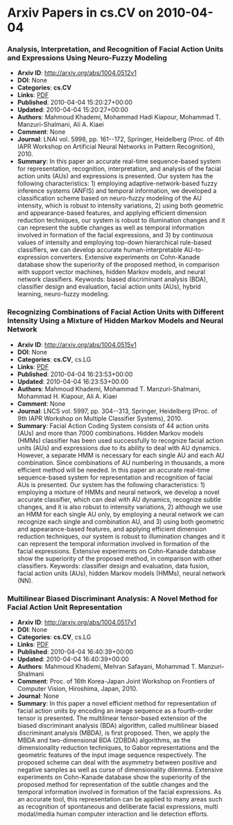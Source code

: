 # Arxiv Papers in cs.CV on 2010-04-04
### Analysis, Interpretation, and Recognition of Facial Action Units and Expressions Using Neuro-Fuzzy Modeling
- **Arxiv ID**: http://arxiv.org/abs/1004.0512v1
- **DOI**: None
- **Categories**: **cs.CV**
- **Links**: [PDF](http://arxiv.org/pdf/1004.0512v1)
- **Published**: 2010-04-04 15:20:27+00:00
- **Updated**: 2010-04-04 15:20:27+00:00
- **Authors**: Mahmoud Khademi, Mohammad Hadi Kiapour, Mohammad T. Manzuri-Shalmani, Ali A. Kiaei
- **Comment**: None
- **Journal**: LNAI vol. 5998, pp. 161--172, Springer, Heidelberg (Proc. of 4th
  IAPR Workshop on Artificial Neural Networks in Pattern Recognition), 2010.
- **Summary**: In this paper an accurate real-time sequence-based system for representation, recognition, interpretation, and analysis of the facial action units (AUs) and expressions is presented. Our system has the following characteristics: 1) employing adaptive-network-based fuzzy inference systems (ANFIS) and temporal information, we developed a classification scheme based on neuro-fuzzy modeling of the AU intensity, which is robust to intensity variations, 2) using both geometric and appearance-based features, and applying efficient dimension reduction techniques, our system is robust to illumination changes and it can represent the subtle changes as well as temporal information involved in formation of the facial expressions, and 3) by continuous values of intensity and employing top-down hierarchical rule-based classifiers, we can develop accurate human-interpretable AU-to-expression converters. Extensive experiments on Cohn-Kanade database show the superiority of the proposed method, in comparison with support vector machines, hidden Markov models, and neural network classifiers. Keywords: biased discriminant analysis (BDA), classifier design and evaluation, facial action units (AUs), hybrid learning, neuro-fuzzy modeling.



### Recognizing Combinations of Facial Action Units with Different Intensity Using a Mixture of Hidden Markov Models and Neural Network
- **Arxiv ID**: http://arxiv.org/abs/1004.0515v1
- **DOI**: None
- **Categories**: **cs.CV**, cs.LG
- **Links**: [PDF](http://arxiv.org/pdf/1004.0515v1)
- **Published**: 2010-04-04 16:23:53+00:00
- **Updated**: 2010-04-04 16:23:53+00:00
- **Authors**: Mahmoud Khademi, Mohammad T. Manzuri-Shalmani, Mohammad H. Kiapour, Ali A. Kiaei
- **Comment**: None
- **Journal**: LNCS vol. 5997, pp. 304--313, Springer, Heidelberg (Proc. of 9th
  IAPR Workshop on Multiple Classifier Systems), 2010.
- **Summary**: Facial Action Coding System consists of 44 action units (AUs) and more than 7000 combinations. Hidden Markov models (HMMs) classifier has been used successfully to recognize facial action units (AUs) and expressions due to its ability to deal with AU dynamics. However, a separate HMM is necessary for each single AU and each AU combination. Since combinations of AU numbering in thousands, a more efficient method will be needed. In this paper an accurate real-time sequence-based system for representation and recognition of facial AUs is presented. Our system has the following characteristics: 1) employing a mixture of HMMs and neural network, we develop a novel accurate classifier, which can deal with AU dynamics, recognize subtle changes, and it is also robust to intensity variations, 2) although we use an HMM for each single AU only, by employing a neural network we can recognize each single and combination AU, and 3) using both geometric and appearance-based features, and applying efficient dimension reduction techniques, our system is robust to illumination changes and it can represent the temporal information involved in formation of the facial expressions. Extensive experiments on Cohn-Kanade database show the superiority of the proposed method, in comparison with other classifiers. Keywords: classifier design and evaluation, data fusion, facial action units (AUs), hidden Markov models (HMMs), neural network (NN).



### Multilinear Biased Discriminant Analysis: A Novel Method for Facial Action Unit Representation
- **Arxiv ID**: http://arxiv.org/abs/1004.0517v1
- **DOI**: None
- **Categories**: **cs.CV**, cs.LG
- **Links**: [PDF](http://arxiv.org/pdf/1004.0517v1)
- **Published**: 2010-04-04 16:40:39+00:00
- **Updated**: 2010-04-04 16:40:39+00:00
- **Authors**: Mahmoud Khademi, Mehran Safayani, Mohammad T. Manzuri-Shalmani
- **Comment**: Proc. of 16th Korea-Japan Joint Workshop on Frontiers of Computer
  Vision, Hiroshima, Japan, 2010.
- **Journal**: None
- **Summary**: In this paper a novel efficient method for representation of facial action units by encoding an image sequence as a fourth-order tensor is presented. The multilinear tensor-based extension of the biased discriminant analysis (BDA) algorithm, called multilinear biased discriminant analysis (MBDA), is first proposed. Then, we apply the MBDA and two-dimensional BDA (2DBDA) algorithms, as the dimensionality reduction techniques, to Gabor representations and the geometric features of the input image sequence respectively. The proposed scheme can deal with the asymmetry between positive and negative samples as well as curse of dimensionality dilemma. Extensive experiments on Cohn-Kanade database show the superiority of the proposed method for representation of the subtle changes and the temporal information involved in formation of the facial expressions. As an accurate tool, this representation can be applied to many areas such as recognition of spontaneous and deliberate facial expressions, multi modal/media human computer interaction and lie detection efforts.



